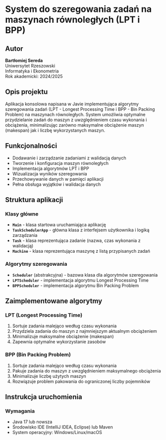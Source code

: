 # System do szeregowania zadań na maszynach równoległych (LPT i BPP)

## Autor
**Bartłomiej Sereda**  
Uniwersytet Rzeszowski  
Informatyka i Ekonometria  
Rok akademicki: 2024/2025

## Opis projektu
Aplikacja konsolowa napisana w Javie implementująca algorytmy szeregowania zadań (LPT - Longest Processing Time i BPP - Bin Packing Problem) na maszynach równoległych. System umożliwia optymalne przydzielanie zadań do maszyn z uwzględnieniem czasu wykonania i obciążenia, minimalizując zarówno maksymalne obciążenie maszyn (makespan) jak i liczbę wykorzystanych maszyn.

## Funkcjonalności
-  Dodawanie i zarządzanie zadaniami z walidacją danych
-  Tworzenie i konfiguracja maszyn równoległych
- Implementacja algorytmów LPT i BPP
-  Wizualizacja wyników szeregowania
-  Przechowywanie danych w pamięci aplikacji
-  Pełna obsługa wyjątków i walidacja danych

## Struktura aplikacji

### Klasy główne
- **`Main`** - klasa startowa uruchamiająca aplikację
- **`TaskSchedulerApp`** - główna klasa z interfejsem użytkownika i logiką zarządzania
- **`Task`** - klasa reprezentująca zadanie (nazwa, czas wykonania z walidacją)
- **`Machine`** - klasa reprezentująca maszynę z listą przypisanych zadań

### Algorytmy szeregowania
- **`Scheduler`** (abstrakcyjna) - bazowa klasa dla algorytmów szeregowania
- **`LPTScheduler`** - implementacja algorytmu Longest Processing Time
- **`BPPScheduler`** - implementacja algorytmu Bin Packing Problem

## Zaimplementowane algorytmy

### LPT (Longest Processing Time)
1. Sortuje zadania malejąco według czasu wykonania
2. Przydziela zadania do maszyn z najmniejszym aktualnym obciążeniem
3. Minimalizuje maksymalne obciążenie (makespan)
4. Zapewnia optymalne wykorzystanie zasobów

### BPP (Bin Packing Problem)
1. Sortuje zadania malejąco według czasu wykonania
2. Pakuje zadania do maszyn z uwzględnieniem maksymalnego obciążenia
3. Minimalizuje liczbę użytych maszyn
4. Rozwiązuje problem pakowania do ograniczonej liczby pojemników

## Instrukcja uruchomienia

### Wymagania
- Java 17 lub nowsza
- Środowisko IDE (IntelliJ IDEA, Eclipse) lub Maven
- System operacyjny: Windows/Linux/macOS
